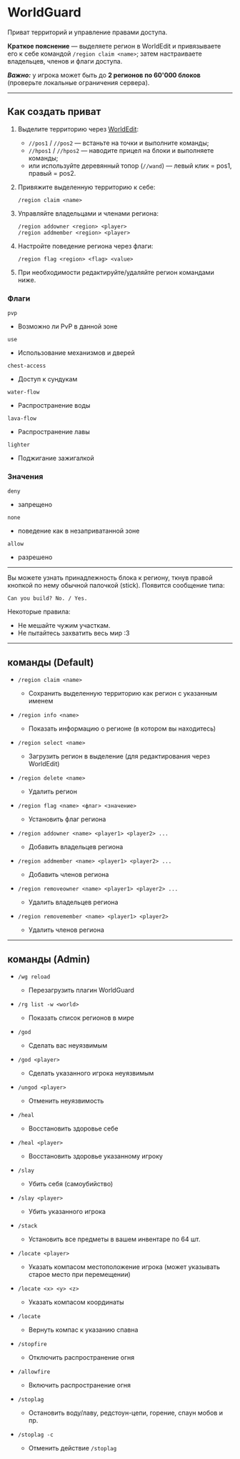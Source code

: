 # WorldGuard

Приват территорий и управление правами доступа.

**Краткое пояснение** — выделяете регион в WorldEdit и привязываете его к себе командой `/region claim <name>`; затем настраиваете владельцев, членов и флаги доступа.

***Важно:*** у игрока может быть до **2 регионов по 60'000 блоков** (проверьте локальные ограничения сервера).

---

## Как создать приват

1. Выделите территорию через [WorldEdit](worldedit.md):

   * `//pos1` / `//pos2` — встаньте на точки и выполните команды;
   * `//hpos1` / `//hpos2` — наводите прицел на блоки и выполняете команды;
   * или используйте деревянный топор (`//wand`) — левый клик = pos1, правый = pos2.
2. Привяжите выделенную территорию к себе:

   ```
   /region claim <name>
   ```
3. Управляйте владельцами и членами региона:

   ```
   /region addowner <region> <player>
   /region addmember <region> <player>
   ```
4. Настройте поведение региона через флаги:

   ```
   /region flag <region> <flag> <value>
   ```
5. При необходимости редактируйте/удаляйте регион командами ниже.


### Флаги

`pvp`

* Возможно ли PvP в данной зоне

`use`

* Использование механизмов и дверей

`chest-access`

* Доступ к сундукам

`water-flow`

* Распространение воды

`lava-flow`

* Распространение лавы

`lighter`

* Поджигание зажигалкой

### Значения

`deny`

* запрещено

`none`

* поведение как в незаприватанной зоне

`allow`

* разрешено

---

Вы можете узнать принадлежность блока к региону, ткнув правой кнопкой по нему обычной палочкой (stick). Появится сообщение типа:

```
Can you build? No. / Yes.
```

Некоторые правила:

* Не мешайте чужим участкам.
* Не пытайтесь захватить весь мир :3

---

## команды (Default)

* `/region claim <name>`

  * Сохранить выделенную территорию как регион с указанным именем

* `/region info <name>`

  * Показать информацию о регионе (в котором вы находитесь)

* `/region select <name>`

  * Загрузить регион в выделение (для редактирования через WorldEdit)

* `/region delete <name>`

  * Удалить регион

* `/region flag <name> <флаг> <значение>`

  * Установить флаг региона

* `/region addowner <name> <player1> <player2> ...`

  * Добавить владельцев региона

* `/region addmember <name> <player1> <player2> ...`

  * Добавить членов региона

* `/region removeowner <name> <player1> <player2> ...`

  * Удалить владельцев региона

* `/region removemember <name> <player1> <player2>`

  * Удалить членов региона

---

## команды (Admin)

* `/wg reload`

  * Перезагрузить плагин WorldGuard

* `/rg list -w <world>`

  * Показать список регионов в мире

* `/god`

  * Сделать вас неуязвимым

* `/god <player>`

  * Сделать указанного игрока неуязвимым

* `/ungod <player>`

  * Отменить неуязвимость

* `/heal`

  * Восстановить здоровье себе

* `/heal <player>`

  * Восстановить здоровье указанному игроку

* `/slay`

  * Убить себя (самоубийство)

* `/slay <player>`

  * Убить указанного игрока

* `/stack`

  * Установить все предметы в вашем инвентаре по 64 шт.

* `/locate <player>`

  * Указать компасом местоположение игрока (может указывать старое место при перемещении)

* `/locate <x> <y> <z>`

  * Указать компасом координаты

* `/locate`

  * Вернуть компас к указанию спавна

* `/stopfire`

  * Отключить распространение огня

* `/allowfire`

  * Включить распространение огня

* `/stoplag`

  * Остановить воду/лаву, редстоун-цепи, горение, спаун мобов и пр.

* `/stoplag -c`

  * Отменить действие `/stoplag`
